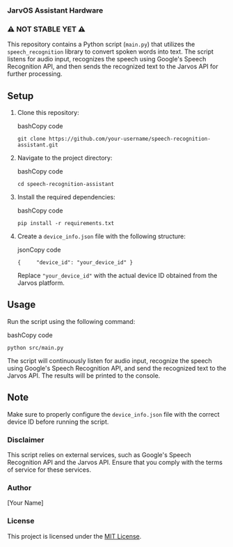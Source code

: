### JarvOS Assistant Hardware

### ⚠️ NOT STABLE YET ⚠️

This repository contains a Python script (`main.py`) that utilizes the `speech_recognition` library to convert spoken words into text. The script listens for audio input, recognizes the speech using Google's Speech Recognition API, and then sends the recognized text to the Jarvos API for further processing.

## Setup

1. Clone this repository:
    
    bashCopy code
    
    `git clone https://github.com/your-username/speech-recognition-assistant.git`
    
2. Navigate to the project directory:
    
    bashCopy code
    
    `cd speech-recognition-assistant`
    
3. Install the required dependencies:
    
    bashCopy code
    
    `pip install -r requirements.txt`
    
4. Create a `device_info.json` file with the following structure:
    
    jsonCopy code
    
    `{     "device_id": "your_device_id" }`
    
    Replace `"your_device_id"` with the actual device ID obtained from the Jarvos platform.
    

## Usage

Run the script using the following command:

bashCopy code

`python src/main.py`

The script will continuously listen for audio input, recognize the speech using Google's Speech Recognition API, and send the recognized text to the Jarvos API. The results will be printed to the console.

## Note

Make sure to properly configure the `device_info.json` file with the correct device ID before running the script.

### Disclaimer

This script relies on external services, such as Google's Speech Recognition API and the Jarvos API. Ensure that you comply with the terms of service for these services.

### Author

[Your Name]

### License

This project is licensed under the [MIT License](https://chat.openai.com/c/LICENSE).
